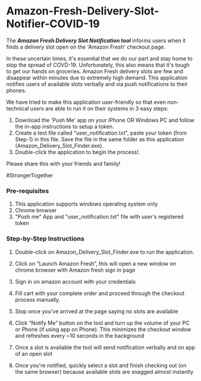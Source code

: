 # Amazon-Fresh-Delivery-Slot-Notifier-COVID-19
The ***Amazon Fresh Delivery Slot Notification tool*** informs users when it finds a delivery slot open on the 'Amazon Fresh' checkout page.

In these uncertain times, it's essential that we do our part and stay home to stop the spread of COVD-19. Unfortunately, this also means that it's tough to get our hands on groceries. Amazon Fresh delivery slots are few and disappear within minutes due to extremely high demand. This application notifies users of available slots verbally and via push notifications to their phones.

We have tried to make this application user-friendly so that even non-technical users are able to run it on their systems in 3 easy steps:

1. Download the 'Push Me' app on your iPhone OR Windows PC and follow the in-app instructions to setup a token.
2. Create a text file called "user_notification.txt", paste your token (from Step-1) in this file. Save the file in the same folder as this application (Amazon_Delivery_Slot_Finder.exe).
3. Double-click the application to begin the process!.

Please share this with your friends and family!

#StrongerTogether


### Pre-requisites ###
1. This application supports windows operating system only
2. Chrome browser
3. "Push me" App and "user_notification.txt" file with user's registered token

### Step-by-Step Instructions ###
1. Double-click on Amazon_Delivery_Slot_Finder.exe to run the application. 

4. Click on “Launch Amazon Fresh”, this will open a new window on chrome browser with Amazon fresh sign in page
 
5. Sign in on amazon account with your credentials
 

6.	Fill cart with your complete order and proceed through the checkout process manually.
7.	Stop once you've arrived at the page saying no slots are available
 
8.	Click “Notify Me” button on the tool and turn up the volume of your PC or Phone (if using app on Phone). This minimizes the checkout window and refreshes every ~10 seconds in the background
 
9.	Once a slot is available the tool will send notification verbally and on app of an open slot 
10.	Once you're notified, quickly select a slot and finish checking out (on the same browser) because available slots are snagged almost instantly
